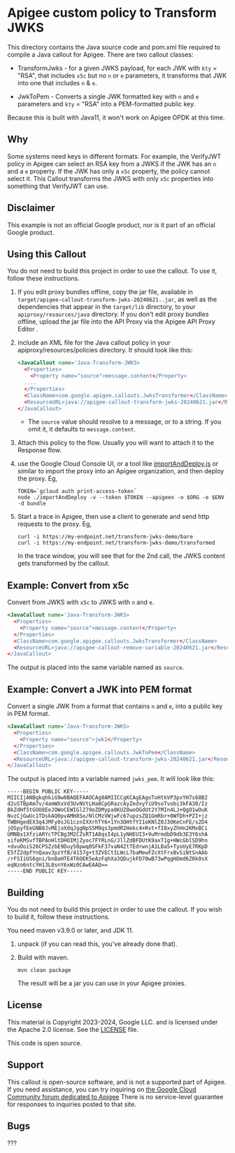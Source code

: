 # Apigee custom policy to Transform JWKS

This directory contains the Java source code and pom.xml file required to
compile a Java callout for Apigee. There are two callout classes:

- TransformJwks - for a given JWKS payload, for each JWK with `kty` = "RSA",
  that includes `x5c` but no `n` or `e` parameters, it transforms that JWK into
  one that includes `n` & `e`.

- JwkToPem - Converts a single JWK formatted key with `n` and `e` parameters and
  `kty` = "RSA" into a PEM-formatted public key.

Because this is built with Java11, it won't work on Apigee OPDK at this time. 

## Why

Some systems need keys in different formats.  For example, the VerifyJWT policy in Apigee can select an RSA key from a JWKS if the JWK has
an `n` and a `e` property.  If the JWK has only a `x5c` property, the policy
cannot select it.  This Callout transforms the JWKS with only `x5c` properties
into something that VerifyJWT can use.

## Disclaimer

This example is not an official Google product, nor is it part of an official Google product.



## Using this Callout

You do not need to build this project in order to use the callout. To use it,
follow these instructions.

1. If you edit proxy bundles offline, copy the jar file, available in
   `target/apigee-callout-transform-jwks-20240621..jar`, as well as the
   dependencies that appear in the `target/lib` directory, to your
   `apiproxy/resources/java` directory.  If you don't edit proxy bundles
   offline, upload the jar file into the API Proxy via the Apigee API Proxy
   Editor .

2. include an XML file for the Java callout policy in your
   apiproxy/resources/policies directory. It should look
   like this:
   ```xml
   <JavaCallout name='Java-Transform-JWKS>
     <Properties>
       <Property name="source">message.content</Property>
     ....
     </Properties>
     <ClassName>com.google.apigee.callouts.JwksTransformer</ClassName>
     <ResourceURL>java://apigee-callout-transform-jwks-20240621.jar</ResourceURL>
   </JavaCallout>
   ```

   * The `source` value should resolve to a message, or to a string. If you omit it,
     it defaults to `message.content`.

3. Attach this policy to the flow. Usually you will want to attach it to the Response flow.

4. use the Google Cloud Console UI, or a tool like
   [importAndDeploy.js](https://github.com/DinoChiesa/apigee-edge-js-examples/blob/master/importAndDeploy.js)
   or similar to import the proxy into an Apigee organization, and then deploy the
   proxy.  Eg,

   ```
   TOKEN=`gcloud auth print-access-token`
   node ./importAndDeploy -v --token $TOKEN --apigeex -o $ORG -e $ENV  -d bundle
   ```

5. Start a trace in Apigee, then use a client to generate and send http requests
   to the proxy. Eg,

   ```
   curl -i https://my-endpoint.net/transform-jwks-demo/bare
   curl -i https://my-endpoint.net/transform-jwks-demo/transformed
   ```

   In the trace window, you will see that for the 2nd call, the JWKS content
   gets transformed by the callout.



## Example: Convert from x5c

Convert from JWKS with `x5c` to JWKS with `n` and `e`.

```xml
<JavaCallout name='Java-Transform-JWKS>
  <Properties>
    <Property name="source">message.content</Property>
  </Properties>
  <ClassName>com.google.apigee.callouts.JwksTransformer</ClassName>
  <ResourceURL>java://apigee-callout-remove-variable-20240621.jar</ResourceURL>
</JavaCallout>
```

The output is placed into the same variable named as `source`.


## Example: Convert a JWK into PEM format

Convert a single JWK from a format that contains `n` and `e`, into a public key in PEM format.

```xml
<JavaCallout name='Java-Transform-JWKS>
  <Properties>
    <Property name="source">jwk1</Property>
  </Properties>
  <ClassName>com.google.apigee.callouts.JwkToPem</ClassName>
  <ResourceURL>java://apigee-callout-transform-jwks-20240621.jar</ResourceURL>
</JavaCallout>
```

The output is placed into a variable named `jwks_pem`.  It will look like this:

```
-----BEGIN PUBLIC KEY-----
MIICIjANBgkqhkiG9w0BAQEFAAOCAg8AMIICCgKCAgEAgoToHtkVP3pxYH7s68B2
d2uSTBpAm7v/4amWXxVd3UvNVtLHa8CpGRazcAyZedxyYiU9soTvobi3kFA30/Iz
BkZdHf5tGOO8EeJOWoCEWIGlZ79oZDMypa8KUZ0woOGdUt2Y7MIn4LJ+QgO1wOuK
NvzCjGwUc1TDskAQ0pvAMH8So/NlCMzVWjwFc67upzsZQ1GmRbr+0WfDh+PZI+jz
TWBHgedEX3q4JMFy0sJG1cznIXXrhTY6+1Yn3OHtfYI1oKNlZ0J3OKeCnFE/s2D4
jOSpyfEeGNB8JvMEjoXdqJggNpS5M9qs3pmdR2Hekc4+Rvt+fI8xyZhHn2KMxBCi
UMNBx1XfziARYcTPCBg3M2CZsRT1A8qsI4pL1yNHEUI3+9uMrmdbD9db3E3Y6shA
sifeKMSvfTBPAnHltDHOIMjZyoc7FYRLnG/JllZdBFDUtK9axT1g+HWcGblSD9hn
+dvuOoiS26CPSZzbE9Duy50pwq0SFkF37vaN4ZtTEdrwnjA1LBa5+TyoUyE7RKpD
E5fZ2dpfYnQaav3pzYfB/4157g+t3ZVECtILWcL7baMewFZcXtFrxBvSiNtSnAAb
/rFSIiUS6gni/bnBaHTE4T6OEK5eAzFqhXa3QDujkFD70wB73wPqgHOmd6Z0k0sX
eqNzo6ntcYH13L8snY6xWz0CAwEAAQ==
-----END PUBLIC KEY-----
```


## Building

You do not need to build this project in order to use the callout. If you wish to build it, follow these instructions.


You need maven v3.9.0 or later, and JDK 11.

1. unpack (if you can read this, you've already done that).

2. Build with maven.
   ```
   mvn clean package
   ```

   The result will be a jar you can use in your Apigee proxies.


## License

This material is Copyright 2023-2024, Google LLC.
and is licensed under the Apache 2.0 license. See the [LICENSE](LICENSE) file.

This code is open source.


## Support

This callout is open-source software, and is not a supported part of Apigee.  If
you need assistance, you can try inquiring on [the Google Cloud Community forum
dedicated to Apigee](https://goo.gle/apigee-community) There is no service-level
guarantee for responses to inquiries posted to that site.


## Bugs

???
